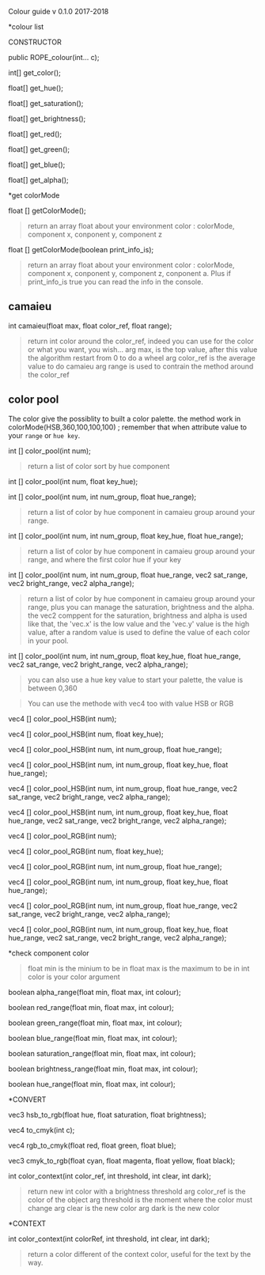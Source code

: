 Colour guide
v 0.1.0
2017-2018

*colour list

CONSTRUCTOR

public ROPE_colour(int... c);

int[] get_color();

float[] get_hue();

float[] get_saturation();

float[] get_brightness();

float[] get_red();

float[] get_green();

float[] get_blue();

float[] get_alpha();



*get colorMode


float [] getColorMode();
>return an array float about your environment color : colorMode, component x, conponent y, component z

float [] getColorMode(boolean print_info_is);
>return an array float about your environment color : colorMode, component x, conponent y, component z, conponent a. Plus if print_info_is true you can read the info in the console.

camaieu
--
int camaieu(float max, float color_ref, float range);
>return int color around the color_ref, indeed you can use for the color or what you want, you wish...
>arg max, is the top value, after this value the algorithm restart from 0 to do a wheel
>arg color_ref is the average value to do camaieu
>arg range is used to contrain the method around the color_ref

color pool
--
The color give the possiblity to built a color palette.
the method work in colorMode(HSB,360,100,100,100) ;
remember that when attribute value to your `range` or `hue key`.

int [] color_pool(int num);
>return a list of color sort by hue component

int [] color_pool(int num, float key_hue);

int [] color_pool(int num, int num_group, float hue_range);
>return a list of color by hue component in camaieu group around your range.

int [] color_pool(int num, int num_group, float key_hue, float hue_range);
>return a list of color by hue component in camaieu group around your range, and where the first color hue if your key

int [] color_pool(int num, int num_group, float hue_range, vec2 sat_range, vec2 bright_range, vec2 alpha_range);
>return a list of color by hue component in camaieu group around your range, plus you can manage the saturation, brightness and the alpha.
>the vec2 comppent for the saturation, brightness and alpha is used like that, the 'vec.x' is the low value and the 'vec.y' value is the high value, after a random value is used to define the value of each color in your pool.

int [] color_pool(int num, int num_group, float key_hue, float hue_range, vec2 sat_range, vec2 bright_range, vec2 alpha_range);
>you can also use a hue key value to start your palette, the value is between 0,360

>You can use the methode with vec4 too with value HSB or RGB

vec4 [] color_pool_HSB(int num);

vec4 [] color_pool_HSB(int num, float key_hue);

vec4 [] color_pool_HSB(int num, int num_group, float hue_range);

vec4 [] color_pool_HSB(int num, int num_group, float key_hue, float hue_range);

vec4 [] color_pool_HSB(int num, int num_group, float hue_range, vec2 sat_range, vec2 bright_range, vec2 alpha_range);

vec4 [] color_pool_HSB(int num, int num_group, float key_hue, float hue_range, vec2 sat_range, vec2 bright_range, vec2 alpha_range);

vec4 [] color_pool_RGB(int num);

vec4 [] color_pool_RGB(int num, float key_hue);

vec4 [] color_pool_RGB(int num, int num_group, float hue_range);

vec4 [] color_pool_RGB(int num, int num_group, float key_hue, float hue_range);

vec4 [] color_pool_RGB(int num, int num_group, float hue_range, vec2 sat_range, vec2 bright_range, vec2 alpha_range);

vec4 [] color_pool_RGB(int num, int num_group, float key_hue, float hue_range, vec2 sat_range, vec2 bright_range, vec2 alpha_range);


*check component color

>float min is the minium to be in
>float max is the maximum to be in
>int color is your color argument

boolean alpha_range(float min, float max, int colour);

boolean red_range(float min, float max, int colour);

boolean green_range(float min, float max, int colour);

boolean blue_range(float min, float max, int colour);

boolean saturation_range(float min, float max, int colour);

boolean brightness_range(float min, float max, int colour);

boolean hue_range(float min, float max, int colour);





*CONVERT

vec3 hsb_to_rgb(float hue, float saturation, float brightness);

vec4 to_cmyk(int c);

vec4 rgb_to_cmyk(float red, float green, float blue);

vec3 cmyk_to_rgb(float cyan, float magenta, float yellow, float black);

int color_context(int color_ref, int threshold, int clear, int dark);
>return new int color with a brightness threshold
>arg color_ref is the color of the object
>arg threshold is the moment where the color must change
>arg clear is the new color
>arg dark is the new color



*CONTEXT

int color_context(int colorRef, int threshold, int clear, int dark);
>return a color different of the context color, useful for the text by the way.




